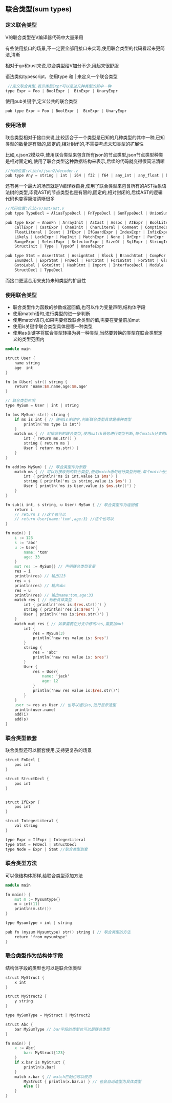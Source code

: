 ## 联合类型(sum types)

### 定义联合类型

V的联合类型在V编译器代码中大量采用

有些使用接口的场景,不一定要全部用接口来实现,使用联合类型的代码看起来更简洁,清晰

相对于go和rust来说,联合类型给V加分不少,用起来很舒服

语法类似typescript，使用type 和 | 来定义一个联合类型

```v
 //定义联合类型,表示类型Expr可以是这几种类型的其中一种
type Expr = Foo | BoolExpr |  BinExpr | UnaryExpr
```

使用pub关键字,定义公共的联合类型

```v
pub type Expr = Foo | BoolExpr |  BinExpr | UnaryExpr
```

### 使用场景

联合类型相对于接口来说,比较适合于一个类型是已知的几种类型的其中一种,已知类型的数量是有限的,固定的,相对封闭的,不需要考虑未知类型的扩展性

比如,x.json2模块中,使用联合类型来包含所有json的节点类型,json节点类型种类是相对固定的,使用了联合类型这种数据结构来表示,后续的代码就变得很简洁清晰

```v
//代码位置:vlib/x/json2/decoder.v
pub type Any = string | int | i64 | f32 | f64 | any_int | any_float | bool | Null | []Any | map[string]Any
```

还有另一个最大的场景就是V编译器自身,使用了联合类型来包含所有的AST抽象语法树的类型,毕竟AST的节点类型也是有限的,固定的,相对封闭的,后续AST的逻辑代码也变得简洁清晰很多

```v
//代码位置:vlib/v/ast/ast.v
pub type TypeDecl = AliasTypeDecl | FnTypeDecl | SumTypeDecl | UnionSumTypeDecl

pub type Expr = AnonFn | ArrayInit | AsCast | Assoc | AtExpr | BoolLiteral | CTempVar |
	CallExpr | CastExpr | ChanInit | CharLiteral | Comment | ComptimeCall | ConcatExpr | EnumVal |
	FloatLiteral | Ident | IfExpr | IfGuardExpr | IndexExpr | InfixExpr | IntegerLiteral |
	Likely | LockExpr | MapInit | MatchExpr | None | OrExpr | ParExpr | PostfixExpr | PrefixExpr |
	RangeExpr | SelectExpr | SelectorExpr | SizeOf | SqlExpr | StringInterLiteral | StringLiteral |
	StructInit | Type | TypeOf | UnsafeExpr

pub type Stmt = AssertStmt | AssignStmt | Block | BranchStmt | CompFor | ConstDecl | DeferStmt |
	EnumDecl | ExprStmt | FnDecl | ForCStmt | ForInStmt | ForStmt | GlobalDecl | GoStmt |
	GotoLabel | GotoStmt | HashStmt | Import | InterfaceDecl | Module | Return | SqlStmt |
	StructDecl | TypeDecl
```

而接口更适合用来支持未知类型的扩展性

### 使用联合类型

- 联合类型作为函数的参数或返回值,也可以作为变量声明,结构体字段
- 使用match语句,进行类型的进一步判断
- 使用match语句,如果需要修改联合类型的值,需要在变量前加mut
- 使用is关键字联合类型具体是哪一种类型
- 使用as关键字将联合类型转换为另一种类型,当然要转换的类型在联合类型定义的类型范围内

```v
module main

struct User {
	name string
	age  int
}

fn (m &User) str() string {
	return 'name:$m.name,age:$m.age'
}

// 联合类型声明
type MySum = User | int | string

fn (ms MySum) str() string {
	if ms is int { // 使用is关键字,判断联合类型具体是哪种类型
		println('ms type is int')
	}
	match ms { // 对接收到的联合类型,使用match语句进行类型判断,每个match分支的ms变量都会被自动造型为分支中对应的类型
		int { return ms.str() }
		string { return ms }
		User { return ms.str() }
	}
}

fn add(ms MySum) { // 联合类型作为参数
	match ms { // 可以对接收到的联合类型,使用match语句进行类型判断,每个match分支的ms变量都会被自动造型为分支中对应的类型
		int { println('ms is int,value is $ms') }
		string { println('ms is string,value is $ms') }
		User { println('ms is User,value is $ms.str()') }
	}
}

fn sub(i int, s string, u User) MySum { // 联合类型作为返回值
	return i
	// return s //这个也可以
	// return User{name:'tom',age:3} //这个也可以
}

fn main() {
	i := 123
	s := 'abc'
	u := User{
		name: 'tom'
		age: 33
	}
	mut res := MySum{} // 声明联合类型变量
	res = i
	println(res) // 输出123
	res = s
	println(res) // 输出abc
	res = u
	println(res) // 输出name:tom,age:33
	match res { // 判断具体类型
		int { println('res is:$res.str()') }
		string { println('res is:$res') }
		User { println('res is:$res.str()') }
	}
	match mut res { // 如果需要在分支中修改res,需要加mut
		int {
			res = MySum(3)
			println('new res value is: $res')
		}
		string {
			res = 'abc'
			println('new res value is: $res')
		}
		User {
			res = User{
				name: 'jack'
				age: 12
			}
			println('new res value is:$res.str()')
		}
	}
	user := res as User // 也可以通过as,进行显示造型
	println(user.name)
	add(i)
	add(s)
}

```

### 联合类型嵌套

联合类型还可以嵌套使用,支持更复杂的场景

```v
struct FnDecl {
	pos int
}

struct StructDecl {
	pos int
}


struct IfExpr {
	pos int
}

struct IntegerLiteral {
	val string
}

type Expr = IfExpr | IntegerLiteral
type Stmt = FnDecl | StructDecl
type Node = Expr | Stmt //联合类型嵌套
```

### 联合类型方法

可以像结构体那样,给联合类型添加方法

```v
module main

fn main() {
	mut m := Mysumtype{}
	m = int(11)
	println(m.str())
}

type Mysumtype = int | string

pub fn (mysum Mysumtype) str() string { // 联合类型的方法
	return 'from mysumtype'
}

```

### 联合类型作为结构体字段

结构体字段的类型也可以是联合体类型

```v
struct MyStruct {
	x int
}

struct MyStruct2 {
	y string
}

type MySumType = MyStruct | MyStruct2

struct Abc {
	bar MySumType // bar字段的类型也可以是联合类型
}

fn main() {
	x := Abc{
		bar: MyStruct{123}
	}
	if x.bar is MyStruct {
		println(x.bar)
	}
	match x.bar { // match匹配也可以使用
		MyStruct { println(x.bar.x) } // 也会自动造型为具体类型
		else {}
	}
}
```

